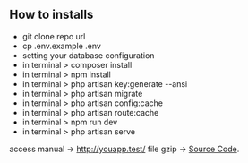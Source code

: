 ## How to installs

-   git clone repo url
-   cp .env.example .env
-   setting your database configuration
-   in terminal > composer install
-   in terminal > npm install
-   in terminal > php artisan key:generate --ansi
-   in terminal > php artisan migrate
-   in terminal > php artisan config:cache
-   in terminal > php artisan route:cache
-   in terminal > npm run dev
-   in terminal > php artisan serve

access manual -> http://youapp.test/
file gzip -> [Source Code](https://drive.google.com/file/d/11hqUcGdVeglV_oG6qhY1_STJ_ucm1t-V/view?usp=sharing).
